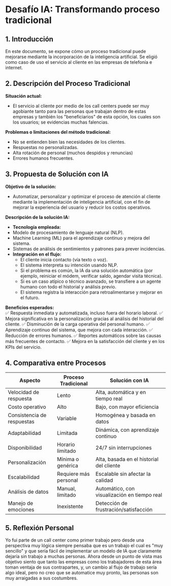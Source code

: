 # Desafío IA: Transformando proceso tradicional 

## 1. Introducción
En este documento, se expone cómo un proceso tradicional puede mejorarse mediante la incorporación de la inteligencia artificial. Se eligió como caso de uso el servicio al cliente en las empresas de telefonía e internet.

## 2. Descripción del Proceso Tradicional
**Situación actual:**  
- El servicio al cliente por medio de los call centers puede ser muy agobiante tanto para las personas que trabajan dentro de estas empresas y también los "beneficiarios" de esta opción, los cuales son los usuarios; se evidencias muchas falencias.

**Problemas o limitaciones del método tradicional:**  
- No se entienden bien las necesidades de los clientes.
- Respuestas no personalizadas.
- Alta rotación de personal (muchos despidos y renuncias)
- Errores humanos frecuentes.

## 3. Propuesta de Solución con IA
**Objetivo de la solución:**  
- Automatizar, personalizar y optimizar el proceso de atención al cliente mediante la implementación de inteligencia artificial, con el fin de mejorar la experiencia del usuario y reducir los costos operativos.

**Descripción de la solución IA:**  
- **Tecnología empleada:**
- Modelo de procesamiento de lenguaje natural (NLP).
- Machine Learning (ML) para el aprendizaje continuo y mejora del sistema.
- Sistemas de análisis de sentimientos y patrones para prever incidencias.
- **Integración en el flujo:**
  - El cliente inicia contacto (vía texto o voz).
  - El sistema interpreta su intención usando NLP.
  - Si el problema es común, la IA da una solución automática (por ejemplo, reiniciar el módem, verificar saldo, agendar visita técnica).
  - Si es un caso atípico o técnico avanzado, se transfiere a un agente humano con todo el historial y análisis previo.
  - El sistema registra la interacción para retroalimentarse y mejorar en el futuro.

**Beneficios esperados:**  
  ✅ Respuesta inmediata y automatizada, incluso fuera del horario laboral.
  ✅ Mejora significativa en la personalización gracias al análisis del historial del cliente.
  ✅ Disminución de la carga operativa del personal humano.
  ✅ Aprendizaje continuo del sistema, que mejora con cada interacción.
  ✅ Reducción de errores humanos.
  ✅ Reportes automáticos sobre las causas más frecuentes de contacto.
  ✅ Mejora en la satisfacción del cliente y en los KPIs del servicio.

## 4. Comparativa entre Procesos

| **Aspecto**                | **Proceso Tradicional** | **Solución con IA**                          |
| -------------------------- | ----------------------- | -------------------------------------------- |
| Velocidad de respuesta     | Lento                   | Alta, automática y en tiempo real            |
| Costo operativo            | Alto                    | Bajo, con mayor eficiencia                   |
| Consistencia de respuestas | Variable                | Homogénea y basada en datos                  |
| Adaptabilidad              | Limitada                | Dinámica, con aprendizaje continuo           |
| Disponibilidad             | Horario limitado        | 24/7 sin interrupciones                      |
| Personalización            | Mínima o genérica       | Alta, basada en el historial del cliente     |
| Escalabilidad              | Requiere más personal   | Escalable sin afectar la calidad             |
| Análisis de datos          | Manual, limitado        | Automático, con visualización en tiempo real |
| Manejo de emociones        | Inexistente             | Detección de frustración/satisfacción        |


## 5. Reflexión Personal
Yo fui parte de un call center como primer trabajo pero desde una perspectiva muy lógica siempre pensaba que es un trabajo el cual es "muy sencillo" y que sería fácil de implementar un modelo de IA que claramente dejaría sin trabajo a muchas personas.
Ahora desde un punto de vista mas objetivo siento que tanto las empresas como los trabajadores de esta área toman ventaja de sus contrapartes, y, un cambio al flujo de trabajo sería algo ideal, pero no creo que se automatice muy pronto, las personas son
muy  arraigadas a sus costumbres.
